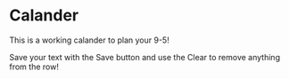 # Calander

This is a working calander to plan your 9-5!

Save your text with the Save button and use the Clear to remove anything from the row!